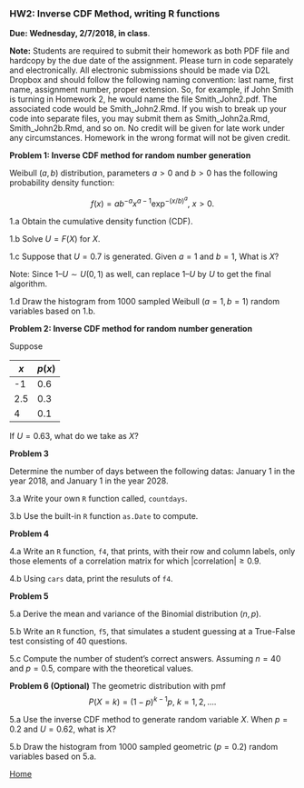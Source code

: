 ###  HW2: Inverse CDF Method, writing R functions

**Due: Wednesday, 2/7/2018, in class**.

**Note:**  Students are required to submit their homework as both PDF file and hardcopy by the due date of the assignment.
Please turn in code separately and electronically. All electronic submissions should be made via D2L Dropbox and should follow the following naming convention: last name, first name, assignment number, proper extension. So, for example, if John Smith is turning in Homework 2, he would name the file Smith_John2.pdf. The associated code would be Smith_John2.Rmd. If you wish to break up your code into separate files, you may submit them as Smith_John2a.Rmd, Smith_John2b.Rmd, and so on. 
No credit will be given for late work under any circumstances. Homework in the wrong format will not be given credit.

**Problem 1:  Inverse CDF method for random number generation**

Weibull $(a, b)$ distribution, parameters $a > 0$ and $b > 0$ has the following probability density function: 

$$f(x)=ab^{-a}x^{a-1} \exp^{-(x/b)^a},~x>0.$$

1.a Obtain the cumulative density function (CDF).

1.b  Solve $U = F(X)$ for $X$.

1.c Suppose that $U=0.7$ is generated. Given $a=1$ and $b=1$, What is $X$?

Note: Since $1 – U \sim  U(0, 1)$ as well, can replace $1 – U$ by $U$ to get the final algorithm.

1.d Draw the histogram from 1000 sampled  Weibull $(a=1,b=1)$ random variables based on 1.b.

**Problem 2: Inverse CDF method for random number generation**

Suppose

$x$| $p(x)$
-----| ----
-1|0.6
2.5| 0.3
4 |0.1 


If $U=0.63$, what do we take as $X?$

**Problem 3**

 Determine the number of days between the following datas: January 1 in the year 2018, and January 1 in the year 2028.

3.a Write your own `R` function called, `countdays`.

3.b Use the built-in `R` function `as.Date` to compute. 

 **Problem 4**

4.a Write an `R` function, `f4`,  that prints, with their row and column labels, only those elements of a correlation matrix for which $|\mbox{correlation}|\geq 0.9$.

4.b Using `cars` data, print the resuluts of `f4`. 

**Problem 5**

5.a Derive the mean and variance of the Binomial distribution $(n,p)$.

5.b  Write an `R` function, `f5`, that simulates a student guessing at a True-False test consisting of 40 questions. 

5.c  Compute the  number of student’s correct answers. 
 Assuming $n=40$ and $p=0.5$, compare with the theoretical values.

**Problem 6 (Optional)**
The geometric distribution with pmf
$$P(X=k)=(1-p)^{k-1}p,~k=1,2,....$$

5.a Use the inverse CDF method to generate random variable $X$.
When $p=0.2$ and $U=0.62$, what is $X$?

5.b Draw the histogram from 1000 sampled geometric ($p=0.2$) random variables based on 5.a.

[Home](https://github.com/younghhk/STT461)
